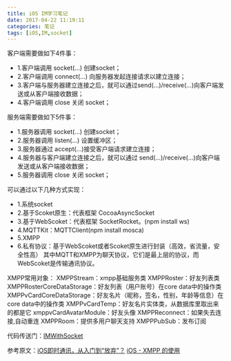 ```yaml
---
title: iOS IM学习笔记
date: 2017-04-22 11:19:11
categories: 笔记
tags: [iOS,IM,socket]
---
```


客户端需要做如下4件事：
* 1.客户端调用 socket(...) 创建socket；
* 2.客户端调用 connect(...) 向服务器发起连接请求以建立连接；
* 3.客户端与服务器建立连接之后，就可以通过send(...)/receive(...)向客户端发送或从客户端接收数据；
* 4.客户端调用 close 关闭 socket；
<!--more-->

服务端需要做如下5件事：
* 1.服务器调用 socket(...) 创建socket；
* 2.服务器调用 listen(...) 设置缓冲区；
* 3.服务器通过 accept(...)接受客户端请求建立连接；
* 4.服务器与客户端建立连接之后，就可以通过 send(...)/receive(...)向客户端发送或从客户端接收数据；
* 5.服务器调用 close 关闭 socket；

可以通过以下几种方式实现：
* 1.系统socket
* 2.基于Scoket原生：代表框架 CocoaAsyncSocket
* 3.基于WebScoket：代表框架 SocketRocket。(npm install ws)
* 4.MQTTKit：MQTTClient(npm install mosca)
* 5.XMPP
* 6.私有协议：基于WebScoket或者Scoket原生进行封装（高效，省流量，安全性高）
其中MQTT和XMPP为聊天协议，它们是最上层的协议，而WebScoket是传输通讯协议。

XMPP常用对象：
XMPPStream：xmpp基础服务类
XMPPRoster：好友列表类
XMPPRosterCoreDataStorage：好友列表（用户账号）在core data中的操作类
XMPPvCardCoreDataStorage：好友名片（昵称，签名，性别，年龄等信息）在core data中的操作类
XMPPvCardTemp：好友名片实体类，从数据库里取出来的都是它
xmppvCardAvatarModule：好友头像
XMPPReconnect：如果失去连接,自动重连
XMPPRoom：提供多用户聊天支持
XMPPPubSub：发布订阅

代码传送门：[IMWithSocket](https://github.com/guchunli/IMWithSocket)

参考原文：[iOS即时通讯，从入门到“放弃”？](http://www.cocoachina.com/ios/20170110/18544.html)
[iOS - XMPP 的使用](http://www.cnblogs.com/QianChia/p/6411914.html#_label3)
